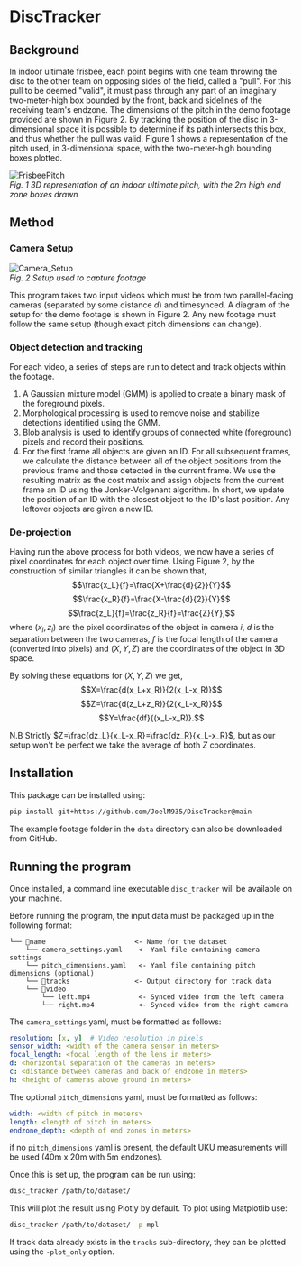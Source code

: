 # DiscTracker

## Background
 
In indoor ultimate frisbee, each point begins with one team throwing the disc to the other team on opposing sides of the field, called a "pull".
For this pull to be deemed "valid", it must pass through any part of an imaginary two-meter-high box bounded by the front, back and sidelines of the receiving team's endzone. 
The dimensions of the pitch in the demo footage provided are shown in Figure 2.
By tracking the position of the disc in 3-dimensional space it is possible to determine if its path intersects this box, and thus whether the pull was valid. 
Figure 1 shows a representation of the pitch used, in 3-dimensional space, with the two-meter-high bounding boxes plotted.

![FrisbeePitch](https://github.com/JoelM935/DiscTracker/assets/33060876/cc745ae0-dd6c-4a7f-9cb0-d1b17ad47212)\
*Fig. 1 3D representation of an indoor ultimate pitch, with the 2m high end zone boxes drawn*

## Method
### Camera Setup
![Camera_Setup](https://github.com/JoelM935/DiscTracker/assets/33060876/03c96ae6-fb88-4036-beb6-71389b3777eb)\
*Fig. 2 Setup used to capture footage* 

This program takes two input videos which must be from two parallel-facing cameras (separated by some distance $d$) and timesynced. A diagram of the setup for the demo footage is shown in Figure 2. Any new footage must follow the same setup (though exact pitch dimensions can change).

### Object detection and tracking
For each video, a series of steps are run to detect and track objects within the footage.

1. A Gaussian mixture model (GMM) is applied to create a binary mask of the foreground pixels.
2. Morphological processing is used to remove noise and stabilize detections identified using the GMM.
3. Blob analysis is used to identify groups of connected white (foreground) pixels and record their positions.
4. For the first frame all objects are given an ID. For all subsequent frames, we calculate the distance between all of the object positions from the previous frame and those detected in the current frame. We use the resulting matrix as the cost matrix and assign objects from the current frame an ID using the Jonker-Volgenant algorithm. In short, we update the position of an ID with the closest object to the ID's last position. Any leftover objects are given a new ID.

### De-projection
Having run the above process for both videos, we now have a series of pixel coordinates for each object over time. Using Figure 2, by the construction of similar triangles it can be shown that,
$$\frac{x_L}{f}=\frac{X+\frac{d}{2}}{Y}$$
$$\frac{x_R}{f}=\frac{X-\frac{d}{2}}{Y}$$
$$\frac{z_L}{f}=\frac{z_R}{f}=\frac{Z}{Y},$$
where $(x_i, z_i)$ are the pixel coordinates of the object in camera $i$, $d$ is the separation between the two cameras, $f$ is the focal length of the camera (converted into pixels) and $(X, Y, Z)$ are the coordinates of the object in 3D space.

By solving these equations for $(X, Y, Z)$ we get,
$$X=\frac{d(x_L+x_R)}{2(x_L-x_R)}$$
$$Z=\frac{d(z_L+z_R)}{2(x_L-x_R)}$$
$$Y=\frac{df}{(x_L-x_R)}.$$

N.B Strictly $Z=\frac{dz_L}{x_L-x_R}=\frac{dz_R}{x_L-x_R}$, but as our setup won't be perfect we take the average of both $Z$ coordinates.

## Installation
This package can be installed using:
```bash
pip install git+https://github.com/JoelM935/DiscTracker@main
```
The example footage folder in the `data` directory can also be downloaded from GitHub.

## Running the program
Once installed, a command line executable `disc_tracker` will be available on your machine.

Before running the program, the input data must be packaged up in the following format:
```
└── 📁name                      <- Name for the dataset
    └── camera_settings.yaml    <- Yaml file containing camera settings
    └── pitch_dimensions.yaml   <- Yaml file containing pitch dimensions (optional)
    └── 📁tracks                <- Output directory for track data
    └── 📁video
        └── left.mp4            <- Synced video from the left camera
        └── right.mp4           <- Synced video from the right camera
```
The `camera_settings` yaml, must be formatted as follows:
```yaml
resolution: [x, y]  # Video resolution in pixels
sensor_width: <width of the camera sensor in meters>
focal_length: <focal length of the lens in meters>
d: <horizontal separation of the cameras in meters>
c: <distance between cameras and back of endzone in meters>
h: <height of cameras above ground in meters>
```
The optional `pitch_dimensions` yaml, must be formatted as follows:
```yaml
width: <width of pitch in meters>
length: <length of pitch in meters>
endzone_depth: <depth of end zones in meters>
```
if no `pitch_dimensions` yaml is present, the default UKU measurements will be used (40m x 20m with 5m endzones).

Once this is set up, the program can be run using:
```bash
disc_tracker /path/to/dataset/
```
This will plot the result using Plotly by default. To plot using Matplotlib use:
```bash
disc_tracker /path/to/dataset/ -p mpl
```
If track data already exists in the `tracks` sub-directory, they can be plotted using the `-plot_only` option.
 
